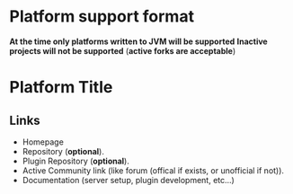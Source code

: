 # Platform support format

**At the time only platforms written to JVM will be supported**
**Inactive projects will not be supported** (**active forks are acceptable**)

# Platform Title

## Links

- Homepage
- Repository (**optional**).
- Plugin Repository (**optional**).
- Active Community link (like forum (offical if exists, or unofficial if not)).
- Documentation (server setup, plugin development, etc...)
